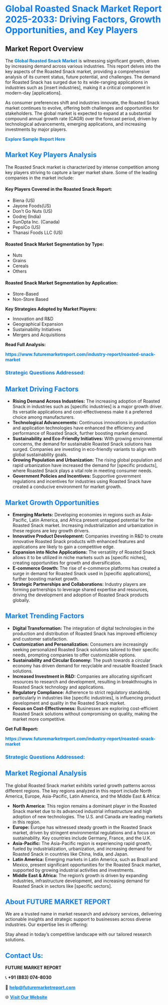 <h1 style="color: #007BFF;">Global Roasted Snack Market Report 2025-2033: Driving Factors, Growth Opportunities, and Key Players</h1>

<section id="overview">
<h2>Market Report Overview</h2>
<p>The <a href="https://www.futuremarketreport.com/industry-report/roasted-snack-market" style="color: #007BFF; text-decoration: none;"><strong>Global Roasted Snack Market</strong></a> is witnessing significant growth, driven by increasing demand across various industries. This report delves into the key aspects of the Roasted Snack market, providing a comprehensive analysis of its current status, future potential, and challenges. The demand for Roasted Snack has surged due to its wide-ranging applications in industries such as [insert industries], making it a critical component in modern-day [applications].</p>
<p>As consumer preferences shift and industries innovate, the Roasted Snack market continues to evolve, offering both challenges and opportunities for stakeholders. The global market is expected to expand at a substantial compound annual growth rate (CAGR) over the forecast period, driven by technological advancements, emerging applications, and increasing investments by major players.</p>
</section>

<section id="overview">
<p><a href="https://www.futuremarketreport.com/request-sample/reportId=63008" style="color: #007BFF; text-decoration: none;"><strong>Explore Sample Report Here</strong></a></p>
</section>

<section id="key-players">
<h2 style="color: #007BFF;">Market Key Players Analysis</h2>
<p>The Roasted Snack market is characterized by intense competition among key players striving to capture a larger market share. Some of the leading companies in the market include:</p>
<h4>Key Players Covered in the Roasted Snack Report:</h4>
<ul><li>Biena (US)</li><li>Jayone Foods(US)</li><li>Don&#039;t Go Nuts (US)</li><li>Godrej (India)</li><li>SunOpta Inc. (Canada)</li><li>PepsiCo (US)</li><li>Thanasi Foods LLC (US)</li></ul>
<h4>Roasted Snack Market Segmentation by Type:</h4>
<ul><li>Nuts</li><li>Grains</li><li>Cereals</li><li>Others</li></ul>

<h4>Roasted Snack Market Segmentation by Application:</h4>
<ul><li>Store-Based</li><li>Non-Store Based</li></ul>
<p><strong>Key Strategies Adopted by Market Players:</strong></p>
<ul>
<li>Innovation and R&D</li>
<li>Geographical Expansion</li>
<li>Sustainability Initiatives</li>
<li>Mergers and Acquisitions</li>
</ul>
</section>

<section>
<p><strong>Read Full Analysis: </strong></p><a href="https://www.futuremarketreport.com/industry-report/roasted-snack-market" style="color: #007BFF; text-decoration: none;"><strong>https://www.futuremarketreport.com/industry-report/roasted-snack-market</strong></a>
<h3 style="color: #007BFF;">Strategic Questions Addressed:</h3>
</section>

<section id="driving-factors">
<h2 style="color: #007BFF;">Market Driving Factors</h2>
<ul>
<li><strong>Rising Demand Across Industries:</strong> The increasing adoption of Roasted Snack in industries such as [specific industries] is a major growth driver. Its versatile applications and cost-effectiveness make it a preferred choice among manufacturers.</li>
<li><strong>Technological Advancements:</strong> Continuous innovations in production and application technologies have enhanced the efficiency and performance of Roasted Snack, further boosting market demand.</li>
<li><strong>Sustainability and Eco-Friendly Initiatives:</strong> With growing environmental concerns, the demand for sustainable Roasted Snack solutions has surged. Companies are investing in eco-friendly variants to align with global sustainability goals.</li>
<li><strong>Growing Population and Urbanization:</strong> The rising global population and rapid urbanization have increased the demand for [specific products], where Roasted Snack plays a vital role in meeting consumer needs.</li>
<li><strong>Government Policies and Incentives:</strong> Supportive government regulations and incentives for industries using Roasted Snack have created a conducive environment for market growth.</li>
</ul>
</section>

<section id="growth-opportunities">
<h2 style="color: #007BFF;">Market Growth Opportunities</h2>
<ul>
<li><strong>Emerging Markets:</strong> Developing economies in regions such as Asia-Pacific, Latin America, and Africa present untapped potential for the Roasted Snack market. Increasing industrialization and urbanization in these regions are key growth drivers.</li>
<li><strong>Innovative Product Development:</strong> Companies investing in R&D to create innovative Roasted Snack products with enhanced features and applications are likely to gain a competitive edge.</li>
<li><strong>Expansion into Niche Applications:</strong> The versatility of Roasted Snack allows it to be utilized in niche markets such as [specific niches], creating opportunities for growth and diversification.</li>
<li><strong>E-commerce Growth:</strong> The rise of e-commerce platforms has created a surge in demand for Roasted Snack used in [specific applications], further boosting market growth.</li>
<li><strong>Strategic Partnerships and Collaborations:</strong> Industry players are forming partnerships to leverage shared expertise and resources, driving the development and adoption of Roasted Snack products globally.</li>
</ul>
</section>

<section id="trending-factors">
<h2 style="color: #007BFF;">Market Trending Factors</h2>
<ul>
<li><strong>Digital Transformation:</strong> The integration of digital technologies in the production and distribution of Roasted Snack has improved efficiency and customer satisfaction.</li>
<li><strong>Customization and Personalization:</strong> Consumers are increasingly seeking personalized Roasted Snack solutions tailored to their specific needs, prompting companies to offer customizable options.</li>
<li><strong>Sustainability and Circular Economy:</strong> The push towards a circular economy has driven demand for recyclable and reusable Roasted Snack solutions.</li>
<li><strong>Increased Investment in R&D:</strong> Companies are allocating significant resources to research and development, resulting in breakthroughs in Roasted Snack technology and applications.</li>
<li><strong>Regulatory Compliance:</strong> Adherence to strict regulatory standards, particularly in industries like [specific industries], is influencing product development and quality in the Roasted Snack market.</li>
<li><strong>Focus on Cost-Effectiveness:</strong> Businesses are exploring cost-efficient Roasted Snack solutions without compromising on quality, making the market more competitive.</li>
</ul>
</section>

<section>
<p><strong>Get Full Report: </strong></p><a href="https://www.futuremarketreport.com/industry-report/roasted-snack-market" style="color: #007BFF; text-decoration: none;"><strong>https://www.futuremarketreport.com/industry-report/roasted-snack-market</strong></a>
<h3 style="color: #007BFF;">Strategic Questions Addressed:</h3>
</section>


<section id="regional-analysis">
<h2 style="color: #007BFF;">Market Regional Analysis</h2>
<p>The global Roasted Snack market exhibits varied growth patterns across different regions. The key regions analyzed in this report include North America, Europe, Asia-Pacific, Latin America, and the Middle East & Africa:</p>
<ul>
<li><strong>North America:</strong> This region remains a dominant player in the Roasted Snack market due to its advanced industrial infrastructure and high adoption of new technologies. The U.S. and Canada are leading markets in this region.</li>
<li><strong>Europe:</strong> Europe has witnessed steady growth in the Roasted Snack market, driven by stringent environmental regulations and a focus on sustainability. Key countries include Germany, France, and the U.K.</li>
<li><strong>Asia-Pacific:</strong> The Asia-Pacific region is experiencing rapid growth, fueled by industrialization, urbanization, and increasing demand for Roasted Snack in countries like China, India, and Japan.</li>
<li><strong>Latin America:</strong> Emerging markets in Latin America, such as Brazil and Mexico, present significant opportunities for the Roasted Snack market, supported by growing industrial activities and investments.</li>
<li><strong>Middle East & Africa:</strong> The region’s growth is driven by expanding industries, infrastructure development, and increasing demand for Roasted Snack in sectors like [specific sectors].</li>
</ul>
</section>

<footer>
<h2 style="color: #007BFF;">About FUTURE MARKET REPORT</h2>
<p>We are a trusted name in market research and advisory services, delivering actionable insights and strategic support to businesses across diverse industries. Our expertise lies in offering:</p>

<p>Stay ahead in today’s competitive landscape with our tailored research solutions.</p>

<h2 style="color: #007BFF;">Contact Us:</h2>
<p><strong>FUTURE MARKET REPORT</strong></p>
<p>📞 <strong>+91 (883) 074-8030</strong></p>
<p>📧 <strong><a href="mailto:help@futuremarketreport.com" style="color: #007BFF;">help@futuremarketreport.com</a></strong></p>
<p>🌐 <strong><a href="https://www.futuremarketreport.com/" style="color: #007BFF;">Visit Our Website</a></strong></p>
</footer>